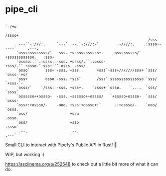 # pipe_cli


                                                                      `-/+o
                                                                     /ssso+
                                                                    /sss-
          ---``-:///:.     `---` .--.`-:///:-`        .-////:.    .:ssso------`     .---.
         `ossssssssssss/`  -sss. +ssssssssssss+.    -osssssssss/` +ssssssssssso.   :sss+
         `ossso:.``.:ssss. -sss. +ssss/.``.:osss-  +sss/.``.:osso.`.sss+```.osss. -sss/
         `osso`      `sss+ -sss. +sss.       +sss`-sss+///////sss+ `sss/    `osss-`+s/
         `oss+        osso -sss. +sss`       /sss`:sssssssssssssso `sss/     `+sss-`-
         `osss/`    `/sss: -sss. +sss+.    `:sss+ `osso.    `....  `sss/      `ssss`
         `ossssso++ossso-  -sss. +ssssso++ossss/   `+sssso+ossso-  `sss/     `osss-
         `oss+:+ossso/-    -ooo. +sss:+ossso+:`      .:+ossso/-    `ooo/    `osss.
         `oss/                   +sso                                      .osso.
         `oss/                   +sso                                     .ssso`
          .--.                   .--.                                     .---`

Small CLI to interact with Pipefy's Public API in Rust! 🦀

WIP, but working :)

https://asciinema.org/a/252548 to check out a little bit more of what it can do.
